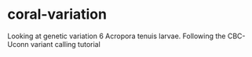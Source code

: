 # coral-variation
Looking at genetic variation 6 Acropora tenuis larvae. Following the CBC-Uconn variant calling tutorial
